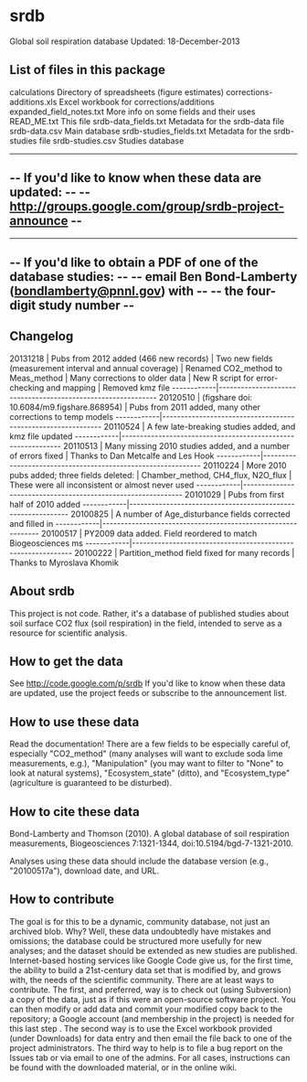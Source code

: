 srdb
====

Global soil respiration database
Updated: 18-December-2013

List of files in this package
-----------------------
calculations					Directory of spreadsheets (figure estimates)
corrections-additions.xls		Excel workbook for corrections/additions 
expanded_field_notes.txt		More info on some fields and their uses 
READ_ME.txt						This file
srdb-data_fields.txt			Metadata for the srdb-data file
srdb-data.csv					Main database
srdb-studies_fields.txt			Metadata for the srdb-studies file
srdb-studies.csv				Studies database

-------------------------------------------------------------------
-- If you'd like to know when these data are updated:            --
-- http://groups.google.com/group/srdb-project-announce          --
-------------------------------------------------------------------

-------------------------------------------------------------------
-- If you'd like to obtain a PDF of one of the database studies: --
-- email Ben Bond-Lamberty (bondlamberty@pnnl.gov) with           --
-- the four-digit study number                                   --
-------------------------------------------------------------------

Changelog
-----------------------
20131218	|	Pubs from 2012 added (466 new records)
			|	Two new fields (measurement interval and annual coverage)
			|	Renamed CO2_method to Meas_method
			|	Many corrections to older data
			|	New R script for error-checking and mapping
			|	Removed kmz file
------------|-------------------------------------------------------------
20120510	|	(figshare doi: 10.6084/m9.figshare.868954)
			|	Pubs from 2011 added, many other corrections to temp models
------------|-------------------------------------------------------------
20110524	|	A few late-breaking studies added, and kmz file updated
------------|-------------------------------------------------------------
20110513	|	Many missing 2010 studies added, and a number of errors fixed
			|		Thanks to Dan Metcalfe and Les Hook
------------|-------------------------------------------------------------
20110224	|	More 2010 pubs added; three fields deleted:
			|		Chamber_method, CH4_flux, N2O_flux
			|		These were all inconsistent or almost never used
------------|-------------------------------------------------------------
20101029	|	Pubs from first half of 2010 added
------------|-------------------------------------------------------------
20100825	|	A number of Age_disturbance fields corrected and filled in
------------|-------------------------------------------------------------
20100517	|	PY2009 data added. Field reordered to match Biogeosciences ms
------------|-------------------------------------------------------------
20100222	|	Partition_method field fixed for many records
			|		Thanks to Myroslava Khomik


About srdb
-----------------------
This project is not code. Rather, it's a database of published studies
about soil surface CO2 flux (soil respiration) in the field, intended to
serve as a resource for scientific analysis.

How to get the data
-----------------------
See http://code.google.com/p/srdb
If you'd like to know when these data are updated, use the project feeds or subscribe to the announcement list.

How to use these data
-----------------------
Read the documentation! There are a few fields to be especially careful of, especially "CO2_method" (many analyses will want to exclude soda lime measurements, e.g.), "Manipulation" (you may want to filter to "None" to look at natural systems), "Ecosystem_state" (ditto), and "Ecosystem_type" (agriculture is guaranteed to be disturbed).

How to cite these data
-----------------------
Bond-Lamberty and Thomson (2010). A global database of soil respiration measurements, Biogeosciences 7:1321-1344, doi:10.5194/bgd-7-1321-2010.

Analyses using these data should include the database version (e.g., "20100517a"), download date, and URL.

How to contribute 
-----------------------
The goal is for this to be a dynamic, community database, not just an
archived blob. Why? Well, these data undoubtedly have mistakes and
omissions; the database could be structured more usefully for new
analyses; and the dataset should be extended as new studies are
published. Internet-based hosting services like Google Code give us, for
the first time, the ability to build a 21st-century data set that is
modified by, and grows with, the needs of the scientific community.
There are at least ways to contribute. The first, and preferred, way is
to check out (using Subversion) a copy of the data, just as if this were
an open-source software project. You can then modify or add data and
commit your modified copy back to the repository; a Google account (and
membership in the project) is needed for this last step . The second way
is to use the Excel workbook provided (under Downloads) for data entry
and then email the file back to one of the project administrators. The
third way to help is to file a bug report on the Issues tab or via email
to one of the admins. For all cases, instructions can be found with the
downloaded material, or in the online wiki.

